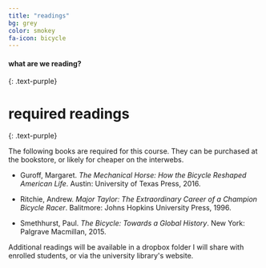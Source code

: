 ```yaml
---
title: "readings"
bg: grey
color: smokey 
fa-icon: bicycle
---
```


#### what are we reading? 
{: .text-purple}

# required readings
{: .text-purple}

The following books are required for this course. They can be purchased at the
bookstore, or likely for cheaper on the interwebs. 

* Guroff, Margaret. *The Mechanical Horse: How the Bicycle Reshaped American
  Life*. Austin: University of Texas Press, 2016.

* Ritchie, Andrew. *Major Taylor: The Extraordinary Career of a Champion
  Bicycle Racer*. Balitmore: Johns Hopkins University Press, 1996.

* Smethhurst, Paul. *The Bicycle: Towards a Global History*. New York: Palgrave
  Macmillan, 2015.

Additional readings will be available in a dropbox folder I will share with
enrolled students, or via the university library's website.


